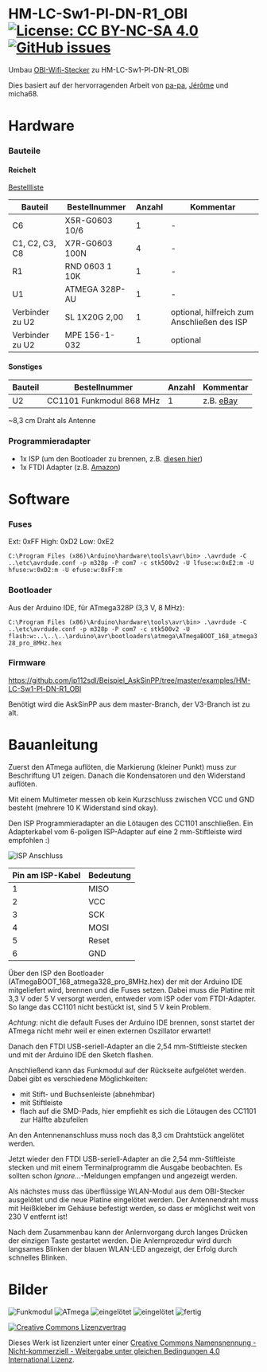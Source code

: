 # HM-LC-Sw1-Pl-DN-R1_OBI     [![License: CC BY-NC-SA 4.0](https://img.shields.io/badge/License-CC%20BY--NC--SA%204.0-lightgrey.svg)](https://creativecommons.org/licenses/by-nc-sa/4.0/)     [![GitHub issues](https://img.shields.io/github/issues/stan23/HM-LC-Sw1-Pl-DN-R1_OBI.svg)](https://github.com/stan23/HM-LC-Sw1-Pl-DN-R1_OBI/issues)

Umbau [OBI-Wifi-Stecker](https://www.obi.de/hausfunksteuerung/wifi-stecker-schuko/p/2291706) zu HM-LC-Sw1-Pl-DN-R1_OBI

Dies basiert auf der hervorragenden Arbeit von [pa-pa](https://github.com/pa-pa/AskSinPP),  [Jérôme](https://github.com/jp112sdl/Beispiel_AskSinPP) und micha68.


# Hardware

### Bauteile

#### Reichelt

[Bestellliste](https://www.reichelt.de/my/1496083)

Bauteil                  | Bestellnummer   | Anzahl | Kommentar
------------------------ | --------------- | ------ | ---------
C6                       | X5R-G0603 10/6  |   1    | -
C1, C2, C3, C8           | X7R-G0603 100N  |   4    | -
R1                       | RND 0603 1 10K  |   1    | -
U1                       | ATMEGA 328P-AU  |   1    | -
Verbinder zu U2          | SL 1X20G 2,00   |   1    | optional, hilfreich zum Anschließen des ISP
Verbinder zu U2          | MPE 156-1-032   |   1    | optional


#### Sonstiges

Bauteil | Bestellnummer            | Anzahl | Kommentar
------- | ------------------------ | ------ | ---------
U2      | CC1101 Funkmodul 868 MHz |   1    | z.B. [eBay](https://www.ebay.de/itm/272455136087)

~8,3 cm Draht als Antenne


### Programmieradapter
- 1x ISP (um den Bootloader zu brennen, z.B. [diesen hier](https://www.diamex.de/dxshop/USB-ISP-Programmer-fuer-Atmel-AVR-Rev2))
- 1x FTDI Adapter (z.B. [Amazon](https://www.amazon.de/FT232RL-FTDI-USB-auf-TTL-Serienadapter-Arduino/dp/B00HSXDGOE))


# Software

### Fuses
Ext:  0xFF
High: 0xD2
Low:  0xE2

`C:\Program Files (x86)\Arduino\hardware\tools\avr\bin> .\avrdude -C ..\etc\avrdude.conf -p m328p -P com7 -c stk500v2 -U lfuse:w:0xE2:m -U hfuse:w:0xD2:m -U efuse:w:0xFF:m`

### Bootloader

Aus der Arduino IDE, für ATmega328P (3,3 V, 8 MHz):

`C:\Program Files (x86)\Arduino\hardware\tools\avr\bin> .\avrdude -C ..\etc\avrdude.conf -p m328p -P com7 -c stk500v2 -U flash:w:..\..\..\arduino\avr\bootloaders\atmega\ATmegaBOOT_168_atmega328_pro_8MHz.hex`

### Firmware

https://github.com/jp112sdl/Beispiel_AskSinPP/tree/master/examples/HM-LC-Sw1-Pl-DN-R1_OBI

Benötigt wird die AskSinPP aus dem master-Branch, der V3-Branch ist zu alt.


# Bauanleitung

Zuerst den ATmega auflöten, die Markierung (kleiner Punkt) muss zur Beschriftung U1 zeigen.
Danach die Kondensatoren und den Widerstand auflöten.

Mit einem Multimeter messen ob kein Kurzschluss zwischen VCC und GND besteht (mehrere 10 K Widerstand sind okay).

Den ISP Programmieradapter an die Lötaugen des CC1101 anschließen. Ein Adapterkabel vom 6-poligen ISP-Adapter auf eine 2 mm-Stiftleiste wird empfohlen :)

![ISP Anschluss](https://github.com/stan23/HM-LC-Sw1-Pl-DN-R1_OBI/blob/master/Bilder/Platine_ISP_Beschriftung.jpg)

Pin am ISP-Kabel | Bedeutung
---------------- | ----------
1                | MISO
2                | VCC
3                | SCK
4                | MOSI
5                | Reset
6                | GND

Über den ISP den Bootloader (ATmegaBOOT_168_atmega328_pro_8MHz.hex) der mit der Arduino IDE mitgeliefert wird, brennen und die Fuses setzen. Dabei muss die Platine mit 3,3 V oder 5 V versorgt werden, entweder vom ISP oder vom FTDI-Adapter. So lange das CC1101 nicht bestückt ist, sind 5 V kein Problem.

*Achtung*: nicht die default Fuses der Arduino IDE brennen, sonst startet der ATmega nicht mehr weil er einen externen Oszillator erwartet!

Danach den FTDI USB-seriell-Adapter an die 2,54 mm-Stiftleiste stecken und mit der Arduino IDE den Sketch flashen.

Anschließend kann das Funkmodul auf der Rückseite aufgelötet werden. Dabei gibt es verschiedene Möglichkeiten:
- mit Stift- und Buchsenleiste (abnehmbar)
- mit Stiftleiste
- flach auf die SMD-Pads, hier empfiehlt es sich die Lötaugen des CC1101 zur Hälfte abzufeilen

An den Antennenanschluss muss noch das 8,3 cm Drahtstück angelötet werden.

Jetzt wieder den FTDI USB-seriell-Adapter an die 2,54 mm-Stiftleiste stecken und mit einem Terminalprogramm die Ausgabe beobachten. Es sollten schon *Ignore...*-Meldungen empfangen und angezeigt werden.

Als nächstes muss das überflüssige WLAN-Modul aus dem OBI-Stecker ausgelötet und die neue Platine eingelötet werden. Der Antennendraht muss mit Heißkleber im Gehäuse befestigt werden, so dass er möglichst weit von 230 V entfernt ist!

Nach dem Zusammenbau kann der Anlernvorgang durch langes Drücken der einzigen Taste gestartet werden. Die Anlernprozedur wird durch langsames Blinken der blauen WLAN-LED angezeigt, der Erfolg durch schnelles Blinken.



# Bilder

![Funkmodul](https://github.com/stan23/HM-LC-Sw1-Pl-DN-R1_OBI/blob/master/Bilder/IMG_20180824_111519.jpg)
![ATmega](https://github.com/stan23/HM-LC-Sw1-Pl-DN-R1_OBI/blob/master/Bilder/IMG_20180824_111551.jpg)
![eingelötet](https://github.com/stan23/HM-LC-Sw1-Pl-DN-R1_OBI/blob/master/Bilder/IMG_20180824_111911.jpg)
![eingelötet](https://github.com/stan23/HM-LC-Sw1-Pl-DN-R1_OBI/blob/master/Bilder/IMG_20180824_111933.jpg)
![fertig](https://github.com/stan23/HM-LC-Sw1-Pl-DN-R1_OBI/blob/master/Bilder/IMG_20180824_112826.jpg)


[![Creative Commons Lizenzvertrag](https://i.creativecommons.org/l/by-nc-sa/4.0/88x31.png)](http://creativecommons.org/licenses/by-nc-sa/4.0/)

Dieses Werk ist lizenziert unter einer [Creative Commons Namensnennung - Nicht-kommerziell - Weitergabe unter gleichen Bedingungen 4.0 International Lizenz](http://creativecommons.org/licenses/by-nc-sa/4.0/).
